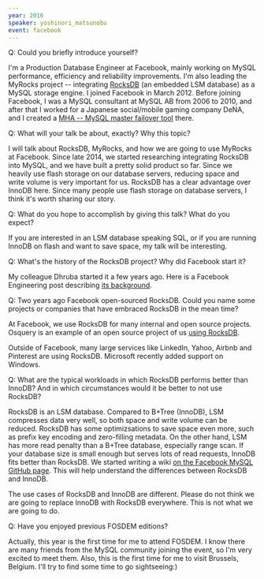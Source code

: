 ```yaml
---
year: 2016
speaker: yoshinori_matsunobu 
event: facebook
---
```


Q: Could you briefly introduce yourself? 

I'm a Production Database Engineer at Facebook, mainly working on MySQL performance, efficiency and reliability improvements. I'm also leading the MyRocks project -- integrating [RocksDB](http://rocksdb.org/) (an embedded LSM database) as a MySQL storage engine. I joined Facebook in March 2012. Before joining Facebook, I was a MySQL consultant at MySQL AB from 2006 to 2010, and after that I worked for a Japanese social/mobile gaming company DeNA, and I created a [MHA -- MySQL master failover tool](https://github.com/yoshinorim/mha4mysql-manager) there.

Q: What will your talk be about, exactly? Why this topic?

I will talk about RocksDB, MyRocks, and how we are going to use MyRocks at Facebook. Since late 2014, we started researching integrating RocksDB into MySQL, and we have built a pretty solid product so far. Since we heavily use flash storage on our database servers, reducing space and write volume is very important for us. RocksDB has a clear advantage over InnoDB here. Since many people use flash storage on database servers, I think it's worth sharing our story.

Q: What do you hope to accomplish by giving this talk? What do you expect?

If you are interested in an LSM database speaking SQL, or if you are running InnoDB on flash and want to save space, my talk will be interesting.

Q: What's the history of the RocksDB project? Why did Facebook start it?

My colleague Dhruba started it a few years ago. Here is a Facebook Engineering post describing [its background](https://fb.facebook.com/notes/facebook-engineering/under-the-hood-building-and-open-sourcing-rocksdb/10151822347683920).

Q: Two years ago Facebook open-sourced RocksDB. Could you name some projects or companies that have embraced RocksDB in the mean time?

At Facebook, we use RocksDB for many internal and open source projects. Osquery is an example of an open source project of us [using RocksDB](https://code.facebook.com/posts/1411870269134471/how-rocksdb-is-used-in-osquery).

Outside of Facebook, many large services like LinkedIn, Yahoo, Airbnb and Pinterest are using RocksDB. Microsoft recently added support on Windows.

Q: What are the typical workloads in which RocksDB performs better than InnoDB? And in which circumstances would it be better to not use RocksDB?

RocksDB is an LSM database. Compared to B+Tree (InnoDB), LSM compresses data very well, so both space and write volume can be reduced. RocksDB has some optimizsations to save space even more, such as prefix key encoding and zero-filling metadata. On the other hand, LSM has more read penalty than a B+Tree database, especially range scan. If your database size is small enough but serves lots of read requests, InnoDB fits better than RocksDB. We started writing a wiki [on the Facebook MySQL GitHub page](https://github.com/facebook/mysql-5.6/wiki). This will help understand the differences between RocksDB and InnoDB.

The use cases of RocksDB and InnoDB are different. Please do not think we are going to replace InnoDB with RocksDB everywhere. This is not what we are going to do.

Q: Have you enjoyed previous FOSDEM editions?

Actually, this year is the first time for me to attend FOSDEM. I know there are many friends from the MySQL community joining the event, so I'm very excited to meet them. Also, this is the first time for me to visit Brussels, Belgium. I'll try to find some time to go sightseeing:)
